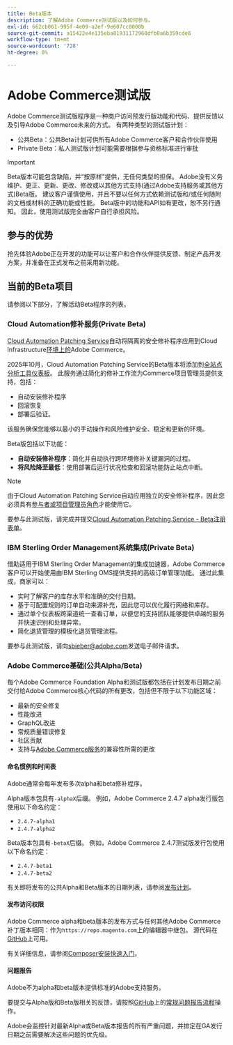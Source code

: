 ```yaml
---
title: Beta版本
description: 了解Adobe Commerce测试版以及如何参与。
exl-id: 662cb061-995f-4e09-a2ef-9e607cc0000b
source-git-commit: a15422e4e135eba01931172960dfb0a6b359cde8
workflow-type: tm+mt
source-wordcount: '728'
ht-degree: 0%

---
```


# Adobe Commerce测试版

Adobe Commerce测试版程序是一种商户访问预发行版功能和代码、提供反馈以及引导Adobe Commerce未来的方式。 有两种类型的测试版计划：

- 公共Beta：公共Beta计划可供所有Adobe Commerce客户和合作伙伴使用
- Private Beta：私人测试版计划可能需要根据参与资格标准进行审批

>[!IMPORTANT]
>
>Beta版本可能包含缺陷，并“按原样”提供，无任何类型的担保。 Adobe没有义务维护、更正、更新、更改、修改或以其他方式支持(通过Adobe支持服务或其他方式)Beta版。 建议客户谨慎使用，并且不要以任何方式依赖测试版和/或任何随附的文档或材料的正确功能或性能。 Beta版中的功能和API如有更改，恕不另行通知。 因此，使用测试版完全由客户自行承担风险。

## 参与的优势

抢先体验Adobe正在开发的功能可以让客户和合作伙伴提供反馈、制定产品开发方案，并准备在正式发布之前采用新功能。

## 当前的Beta项目

请参阅以下部分，了解活动Beta程序的列表。

### Cloud Automation修补服务(Private Beta)

[Cloud Automation Patching Service](../tools/caps-tool/intro.md)自动将隔离的安全修补程序应用到Cloud Infrastructure[环境上的](https://experienceleague.adobe.com/en/docs/commerce-on-cloud/user-guide/overview)Adobe Commerce。

2025年10月，Cloud Automation Patching Service的Beta版本将添加到[全站点分析工具仪表板](https://experienceleague.adobe.com/en/docs/commerce-operations/tools/site-wide-analysis-tool/dashboard)。 此服务通过简化的修补工作流为Commerce项目管理员提供支持，包括：

- 自动安装修补程序
- 回滚恢复
- 部署后验证。

该服务确保您能够以最小的手动操作和风险维护安全、稳定和更新的环境。

Beta版包括以下功能：

- **自动安装修补程序**：简化并自动执行跨环境修补关键漏洞的过程。
- **将风险降至最低**：使用部署后运行状况检查和回滚功能防止站点中断。

>[!NOTE]
>
>由于Cloud Automation Patching Service自动应用独立的安全修补程序，因此您必须具有[参与者或项目管理员角色](https://experienceleague.adobe.com/en/docs/commerce-on-cloud/user-guide/project/user-access)才能使用它。

要参与此测试版，请完成并提交[Cloud Automation Patching Service - Beta注册表单](https://forms.office.com/r/3Wfxj5nPdB)。

### IBM Sterling Order Management系统集成(Private Beta)

借助适用于IBM Sterling Order Management的集成加速器，Adobe Commerce客户可以开始使用由IBM Sterling OMS提供支持的高级订单管理功能。 通过此集成，商家可以：

- 实时了解客户的库存水平和准确的交付日期。
- 基于可配置规则的订单自动来源补充，因此您可以优化履行网络和库存。
- 通过单个仪表板跨渠道统一查看订单，以便您的支持团队能够提供卓越的服务并快速识别和处理异常。
- 简化退货管理的模板化退货管理流程。

要参与此测试版，请向[sbieber@adobe.com](mailto:sbieber@adobe.com)发送电子邮件请求。

### Adobe Commerce基础(公共Alpha/Beta)

每个Adobe Commerce Foundation Alpha和测试版都包括在计划发布日期之前交付给Adobe Commerce核心代码的所有更改，包括但不限于以下功能区域：

- 最新的安全修复
- 性能改进
- GraphQL改进
- 常规质量错误修复
- 社区贡献
- 支持与[Adobe Commerce服务](https://experienceleague.adobe.com/en/docs/commerce/user-guides/home)的兼容性所需的更改

#### 命名惯例和时间表

Adobe通常会每年发布多次alpha和beta修补程序。

Alpha版本包具有`-alphaX`后缀。 例如，Adobe Commerce 2.4.7 alpha发行版包使用以下命名约定：

- `2.4.7-alpha1`
- `2.4.7-alpha2`

Beta版本包具有`-betaX`后缀。 例如，Adobe Commerce 2.4.7测试版发行包使用以下命名约定：

- `2.4.7-beta1`
- `2.4.7-beta2`

有关即将发布的公共Alpha和Beta版本的日期列表，请参阅[发布计划](schedule.md)。

#### 发布访问权限

Adobe Commerce alpha和beta版本的发布方式与任何其他Adobe Commerce补丁版本相同：作为`https://repo.magento.com`上的编辑器中继包。 源代码在[GitHub](https://github.com/magento/magento2)上可用。

有关详细信息，请参阅[Composer安装快速入门](../installation/composer.md)。

#### 问题报告

Adobe不为alpha和beta版本提供标准的Adobe支持服务。

要提交与Alpha版和Beta版相关的反馈，请按照[GitHub](https://developer.adobe.com/commerce/contributor/guides/code-contributions/)上的[常规问题报告流程](https://github.com/magento/magento2)操作。

Adobe会监控针对最新Alpha或Beta版本报告的所有严重问题，并排定在GA发行日期之前需要解决这些问题的优先级。
